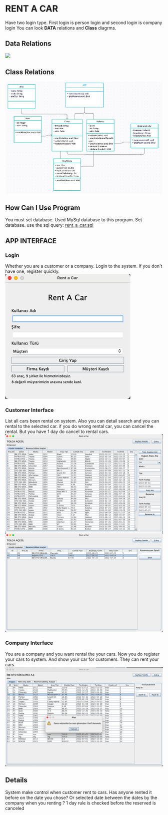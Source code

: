 # RENT A CAR 

Have two login type. First login is person login and second login is company login
You can look **DATA** relations and **Class** diagrms.

## Data Relations
![](/asssets/img/data1.png)

## Class Relations
![](/asssets/img/class.png)

## How Can I Use Program
You must set database. Used MySql database to this program. Set database. use the sql query: [rent_a_car.sql](asssets/rent_a_car.sql) 


## APP INTERFACE

### Login

Whether you are a customer or a company. Login to the system. If you don't have one, register quickly.
![](/asssets/img/login.png)

### Customer Interface
List all cars been rental on system. Also you can detail search and you can rental to the selected car. if you do wrong rental car, you can cancel the rental. But you have 1 day do cancel to rental cars. 
![](/asssets/img/customer1.png)
![](/asssets/img/customer2.png)

### Company Interface
You are a company and you want rental the your cars. Now you do register your cars to system. And show your car for customers. They can rent your cars.
![](/asssets/img/company1.png)

## Details
System make control when customer rent to cars. Has anyone rented it before on the date you chose? Or selected date between the dates by the company when you renting ?
1 day rule is checked before the reserved is canceled


